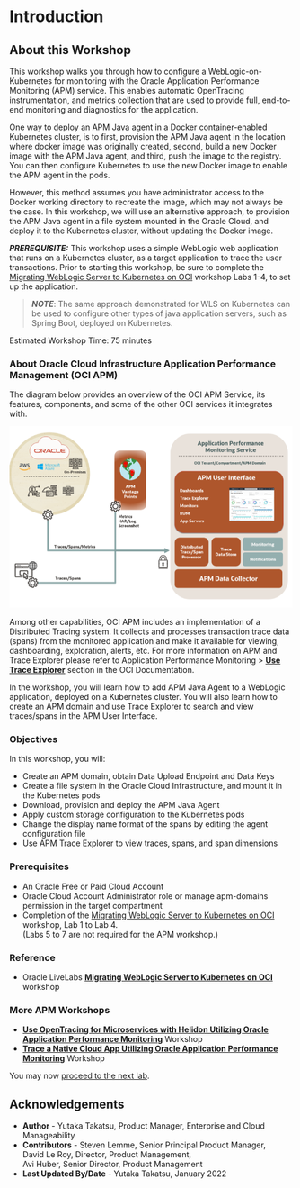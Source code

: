 ﻿# Introduction

## About this Workshop

This workshop walks you through how to configure a WebLogic-on-Kubernetes for monitoring with the Oracle Application Performance Monitoring (APM) service. This enables automatic OpenTracing instrumentation, and metrics collection that are used to provide full, end-to-end monitoring and diagnostics for the application.  

One way to deploy an APM Java agent in a Docker container-enabled Kubernetes cluster, is to first, provision the APM Java agent in the location where docker image was originally created, second, build a new Docker image with the APM Java agent, and third, push the image to the registry. You can then configure Kubernetes to use the new Docker image to enable the APM agent in the pods.

However, this method assumes you have administrator access to the Docker working directory to recreate the image, which may not always be the case. In this workshop, we will use an alternative approach, to provision the APM Java agent in a file system mounted in the Oracle Cloud, and deploy it to the Kubernetes cluster, without updating the Docker image.

***PREREQUISITE:*** This workshop uses a simple WebLogic web application that runs on a Kubernetes cluster, as a target application to trace the user transactions. Prior to starting this workshop, be sure to complete the [Migrating WebLogic Server to Kubernetes on OCI](https://apexapps.oracle.com/pls/apex/dbpm/r/livelabs/workshop-attendee-2?p210_workshop_id=567&p210_type=2&session=102696148940850) workshop Labs 1-4, to set up the application.

> ***NOTE***: The same approach demonstrated for WLS on Kubernetes can be used to configure other types of java application servers, such as Spring Boot, deployed on Kubernetes.


Estimated Workshop Time: 75 minutes

### About Oracle Cloud Infrastructure Application Performance Management (OCI APM)

The diagram below provides an overview of the OCI APM Service, its features, components, and some of the other OCI services it integrates with.

  ![](images/apm_diagram.png " ")

Among other capabilities, OCI APM includes an implementation of a Distributed Tracing system. It collects and processes transaction trace data (spans) from the monitored application and make it available for viewing, dashboarding, exploration, alerts, etc. For more information on APM and Trace Explorer please refer to Application Performance Monitoring > **[Use Trace Explorer](https://docs.oracle.com/en-us/iaas/application-performance-monitoring/doc/use-trace-explorer.html)** section in the OCI Documentation.

In the workshop, you will learn how to add APM Java Agent to a WebLogic application, deployed on a Kubernetes cluster. You will also learn how to create an APM domain and use Trace Explorer to search and view traces/spans in the APM User Interface.



### Objectives

In this workshop, you will:
* Create an APM domain, obtain Data Upload Endpoint and Data Keys
*	Create a file system in the Oracle Cloud Infrastructure, and mount it in the Kubernetes pods
*	Download, provision and deploy the APM Java Agent
* Apply custom storage configuration to the Kubernetes pods
*	Change the display name format of the spans by editing the agent configuration file
*	Use APM Trace Explorer to view traces, spans, and span dimensions




### Prerequisites

* An Oracle Free or Paid Cloud Account
*	Oracle Cloud Account Administrator role or manage apm-domains permission in the target compartment
*	Completion of the [Migrating WebLogic Server to Kubernetes on OCI](https://apexapps.oracle.com/pls/apex/dbpm/r/livelabs/workshop-attendee-2?p210_workshop_id=567&p210_type=2&session=102696148940850) workshop, Lab 1 to Lab 4.<br>(Labs 5 to 7 are not required for the APM workshop.)



### Reference
*  Oracle LiveLabs **[Migrating WebLogic Server to Kubernetes on OCI](https://apexapps.oracle.com/pls/apex/dbpm/r/livelabs/workshop-attendee-2?p210_workshop_id=567&p210_type=2&session=102696148940850)** workshop

### More APM Workshops
-	**[Use OpenTracing for Microservices with Helidon Utilizing Oracle Application Performance Monitoring](https://apexapps.oracle.com/pls/apex/dbpm/r/livelabs/view-workshop?wid=917&clear=180&session=14244965892057)**  Workshop
-	**[Trace a Native Cloud App Utilizing Oracle Application Performance Monitoring](https://apexapps.oracle.com/pls/apex/dbpm/r/livelabs/view-workshop?wid=916&clear=180&session=101657907800993)** Workshop






You may now [proceed to the next lab](#next).

## Acknowledgements

- **Author** - Yutaka Takatsu, Product Manager, Enterprise and Cloud Manageability
- **Contributors** - Steven Lemme, Senior Principal Product Manager,<br>
David Le Roy, Director, Product Management,<br>
Avi Huber, Senior Director, Product Management
- **Last Updated By/Date** - Yutaka Takatsu, January 2022
